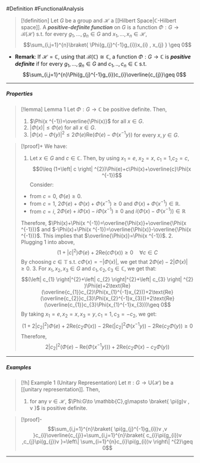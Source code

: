 #Definition #FunctionalAnalysis 

> [!definition]
> Let $G$ be a group and $\mathcal{H}$ a [[Hilbert Space|$\mathbb{C}$-Hilbert space]]. A ***positive-definite function*** on $G$ is a function $\Phi:G\to \mathcal{B}(\mathcal{H})$ s.t. for every $g_{1},\dots,g_{n}\in G$ and $x_{1},\dots,x_{n}\in \mathcal{H}$, $$\sum_{i,j=1}^{n}\braket{ \Phi(g_{j}^{-1}g_{i})x_{i} , x_{j} } \geq 0$$
- **Remark**: If $\mathcal{H}=\mathbb{C}$, using that $\mathcal{B}(\mathbb{C})\cong \mathbb{C}$, a function $\Phi:G\to \mathbb{C}$ is ***positive definite*** if for every $g_{1},\dots,g_{n}\in G$ and $c_{1},..,c_{n}\in \mathbb{C}$ s.t. $$\sum_{i,j=1}^{n}\Phi(g_{j}^{-1}g_{i})c_{i}\overline{c_{j}}\geq 0$$
---
##### Properties

> [!lemma] Lemma 1
> Let $\Phi:G\to \mathbb{C}$ be positive definite. Then,
> 1. $\Phi(x ^{-1})=\overline{\Phi(x)}$ for all $x\in G$.
> 2. $\left| \Phi(x) \right|\leq \Phi(e)$ for all $x\in G$.
> 3. $\left| \Phi(x)-\Phi(y) \right|^{2}\leq 2\Phi(e)\text{Re}(\Phi(e)-\Phi(x  ^{-1}y))$ for every $x,y\in G$.

> [!proof]+
> We have:
> 1. Let $x\in G$ and $c\in \mathbb{C}$. Then, by using $x_{1}=e$, $x_{2}=x$, $c_{1}=1$,$c_{2}=c$, $$0\leq (1+\left| c \right| ^{2})\Phi(e)+c\Phi(x)+\overline{c}\Phi(x ^{-1})$$Consider:
> 	- from $c=0$, $\Phi(e)\geq 0$.
> 	- from $c=1$, $2\Phi(e)+\Phi(x)+\Phi(x ^{-1})\geq 0$ and $\Phi(x)+\Phi(x ^{-1})\in \mathbb{R}$.
> 	- from $c=i$, $2\Phi(e)+i\Phi(x)-i\Phi(x ^{-1})\geq 0$ and $i(\Phi(x)-\Phi(x ^{-1}))\in \mathbb{R}$
> 	
> 	Therefore, $\Phi(x)+\Phi(x ^{-1})=\overline{\Phi(x)}+\overline{\Phi(x ^{-1})}$ and $-\Phi(x)+\Phi(x ^{-1})=\overline{\Phi(x)}-\overline{\Phi(x ^{-1})}$. This implies that $\overline{\Phi(x)}=\Phi(x ^{-1})$. 
> 2. Plugging 1 into above, $$(1+\left| c \right| ^{2})\Phi(e)+2\text{Re}(c\Phi(x))\geq0\quad \forall c\in C$$By choosing $c\in \mathbb{T}$ s.t. $c\Phi(x)=-\left| \Phi(x) \right|$, we get that $2\Phi(e)-2\left| \Phi(x) \right|\geq 0$.
> 3. For $x_{1},x_{2},x_{3}\in G$ and $c_{1},c_{2},c_{3}\in \mathbb{C}$, we get that: $$(\left| c_{1} \right|^{2}+\left| c_{2} \right|^{2}+\left| c_{3} \right| ^{2}  )\Phi(e)+2\text{Re}(\overline{c_{1}}c_{2}\Phi(x_{1}^{-1}x_{2}))+2\text{Re}(\overline{c_{2}}c_{3}\Phi(x_{2}^{-1}x_{3}))+2\text{Re}(\overline{c_{1}}c_{3}\Phi(x_{1}^{-1}x_{3}))\geq 0$$By taking $x_{1}=e,x_{2}=x,x_{3}=y,c_{1}=1,c_{3}=-c_{2}$, we get: $$(1+2\left| c_{2} \right| ^{2})\Phi(e)+2\text{Re}(c_{2}\Phi(x))-2\text{Re}(\left| c_{2} \right| ^{2}\Phi(x  ^{-1}y))-2\text{Re}(c_{2}\Phi(y))\geq 0$$Therefore, $$2\left| c_{2} \right| ^2(\Phi(e)-\text{Re}(\Phi(x  ^{-1}y)))+2\text{Re}(c_{2}\Phi(x)-c_{2}\Phi(y))$$
---
##### Examples
> [!h] Example 1 (Unitary Representation)
> Let $\pi:G\to \text{U}(\mathcal{H})$ be a [[unitary representation]]. Then, 
> 1. for any $v\in \mathcal{H}$, $\Phi:G\to \mathbb{C},g\mapsto \braket{ \pi(g)v , v }$ is positive definite.

> [!proof]-
> $$\sum_{i,j=1}^{n}\braket{ \pi(g_{j}^{-1}g_{i})v ,v  }c_{i}\overline{c_{j}}=\sum_{i,j=1}^{n}\braket{ c_{i}\pi(g_{i})v ,c_{j}\pi(g_{j})v  }=\left\| \sum_{i=1}^{n}c_{i}\pi(g_{i})v \right\| ^{2}\geq 0$$
---
